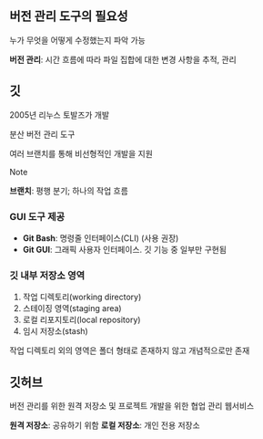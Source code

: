 ## 버전 관리 도구의 필요성

누가 무엇을 어떻게 수정했는지 파악 가능

**버전 관리**: 시간 흐름에 따라 파일 집합에 대한 변경 사항을 추적, 관리

## 깃
2005년 리누스 토발즈가 개발

분산 버전 관리 도구

여러 브랜치를 통해 비선형적인 개발을 지원

> [!NOTE]
> **브랜치**: 평행 분기; 하나의 작업 흐름

### GUI 도구 제공
- **Git Bash**: 명령줄 인터페이스(CLI) (사용 권장)
- **Git GUI**: 그래픽 사용자 인터페이스. 깃 기능 중 일부만 구현됨

### 깃 내부 저장소 영역
1. 작업 디렉토리(working directory)
2. 스테이징 영역(staging area)
3. 로컬 리포지토리(local repository)
4. 임시 저장소(stash)

작업 디렉토리 외의 영역은 폴더 형태로 존재하지 않고 개념적으로만 존재

## 깃허브
버전 관리를 위한 원격 저장소 및 프로젝트 개발을 위한 협업 관리 웹서비스

**원격 저장소**: 공유하기 위함
**로컬 저장소**: 개인 전용 저장소
